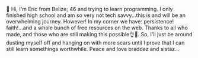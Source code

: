 👋 Hi,
I'm Eric from Belize; 46 and trying to learn programming.
I only finished high school and am so very not tech savvy...this is and will be an overwhelming journey.
However! In my corner we have: persistence! faith!...and a whole bunch of free resources on the web. Thanks to all who made, and those who are still making this possible👌🙏.
So, I'll just be around dusting myself off and hanging on with more scars until I prove that I can still learn somethings worthwhile.
Peace and love braddaz and sistaz...
